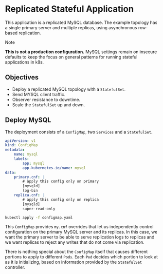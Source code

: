 # Replicated Stateful Application

This application is a replicated MySQL database. The example topology has a
single primary server and multiple replicas, using asynchronous row-based
replication.

> [!NOTE]
> **This is not a production configuration.** MySQL settings remain on insecure
> defaults to keep the focus on general patterns for running stateful
> applications in k8s.

## Objectives
- Deploy a replicated MySQL topology with a `StatefulSet`.
- Send MYSQL client traffic.
- Observer resistance to downtime.
- Scale the `StatefulSet` up and down.

## Deploy MySQL

The deployment consists of a `ConfigMap`, two `Services` and a `StatefulSet`.

```yaml
apiVersion: v1
kind: ConfigMap
metadata:
    name: mysql
    labels:
        app: mysql
        app.kubernetes.io/name: mysql
data:
    primary.cnf: |
        # apply this config only on primary
        [mysqld]
        log-bin
    replica.cnf: |
        # apply this config only on replica
        [mysqld]
        super-read-only
```

```bash
kubectl apply -f configmap.yaml
```

This `ConfigMap` provides `my.cnf` overrides that let us independently control
configuration on the primary MySQL server and its replicas. In this case, we
want the primary server to be able to serve replication logs to replicas and we
want replicas to reject any writes that do not come via replication.

There is nothing special about the `ConfigMap` itself that causes different
portions to apply to different `Pods`. Each `Pod` decides which portion to look
at as it is initializing, based on information provided by the `StatefulSet`
controller.


